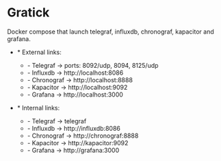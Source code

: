 # Gratick


Docker compose that launch telegraf, influxdb, chronograf, kapacitor and grafana.
<ul>
  <li>* External links:</li>
<ul>
<li>- Telegraf   ->  ports: 8092/udp, 8094, 8125/udp</li>
<li>- Influxdb   ->  http://localhost:8086</li>
<li>- Chronograf ->  http://localhost:8888</li>
<li>- Kapacitor  ->  http://localhost:9092</li>
<li>- Grafana    ->  http://localhost:3000</li>
</ul>
</ul>
<ul>
  <li>* Internal links:</li>
<ul>
<li>- Telegraf   ->  telegraf</li>
<li>- Influxdb   ->  http://influxdb:8086</li>
<li>- Chronograf ->  http://chronograf:8888</li>
<li>- Kapacitor  ->  http://kapacitor:9092</li>
<li>- Grafana    ->  http://grafana:3000</li>
</ul>
</ul>




